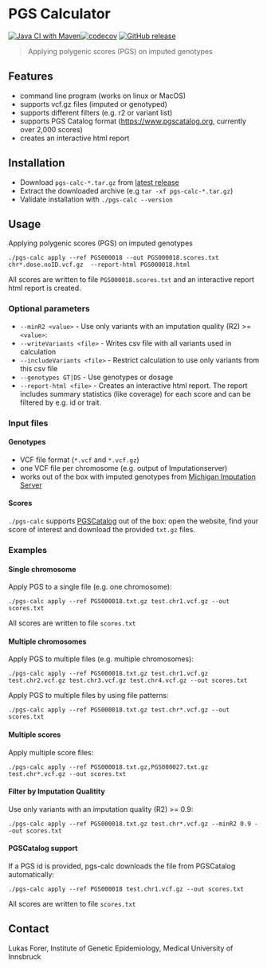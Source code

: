 # PGS Calculator

[![Java CI with Maven](https://github.com/lukfor/pgs-calc/actions/workflows/maven.yml/badge.svg)](https://github.com/lukfor/pgs-calc/actions/workflows/maven.yml)[![codecov](https://codecov.io/gh/lukfor/pgs-calc/branch/master/graph/badge.svg)](https://codecov.io/gh/lukfor/pgs-calc)
[![GitHub release](https://img.shields.io/github/release/lukfor/pgs-calc.svg)](https://GitHub.com/lukfor/pgs-calc/releases/)

> Applying polygenic scores (PGS) on imputed genotypes

## Features

- command line program (works on linux or MacOS)
- supports vcf.gz files (imputed or genotyped)
- supports different filters (e.g. r2 or variant list)
- supports PGS Catalog format (https://www.pgscatalog.org, currently over 2,000 scores)
- creates an interactive html report

## Installation

- Download `pgs-calc-*.tar.gz` from [latest release](https://github.com/lukfor/pgs-calc/releases/latest)
- Extract the downloaded archive (e.g `tar -xf pgs-calc-*.tar.gz`)
- Validate installation with `./pgs-calc --version`

## Usage

Applying polygenic scores (PGS) on imputed genotypes

```
./pgs-calc apply --ref PGS000018 --out PGS000018.scores.txt chr*.dose.noID.vcf.gz  --report-html PGS000018.html
```

All scores are written to file `PGS000018.scores.txt` and an interactive report html report is created.

### Optional parameters

- `--minR2 <value>` - Use only variants with an imputation quality (R2) >= `<value>`:
- `--writeVariants <file>` - Writes csv file with all variants used in calculation
- `--includeVariants <file>` - Restrict calculation to use only variants from this csv file
- `--genotypes GT|DS` - Use genotypes or dosage
- `--report-html <file>` - Creates an interactive html report. The report includes summary statistics (like coverage) for each score and can be filtered by e.g. id or trait.

### Input files

#### Genotypes

- VCF file format (`*.vcf` and `*.vcf.gz`)
- one VCF file per chromosome (e.g. output of Imputationserver)
- works out of the box with imputed genotypes from [Michigan Imputation Server](http://imputationserver.sph.umich.edu)

#### Scores

`./pgs-calc` supports [PGSCatalog](https://www.pgscatalog.org) out of the box: open the website, find your score of interest and download the provided `txt.gz` files.


### Examples

#### Single chromosome

Apply PGS to a single file (e.g. one chromosome):

```
./pgs-calc apply --ref PGS000018.txt.gz test.chr1.vcf.gz --out scores.txt
```

All scores are written to file `scores.txt`

#### Multiple chromosomes

Apply PGS to multiple files (e.g. multiple chromosomes):

```
./pgs-calc apply --ref PGS000018.txt.gz test.chr1.vcf.gz test.chr2.vcf.gz test.chr3.vcf.gz test.chr4.vcf.gz --out scores.txt
```

Apply PGS to multiple files by using file patterns:

```
./pgs-calc apply --ref PGS000018.txt.gz test.chr*.vcf.gz --out scores.txt
```

#### Multiple scores

Apply multiple score files:

```
./pgs-calc apply --ref PGS000018.txt.gz,PGS000027.txt.gz test.chr*.vcf.gz --out scores.txt
```


#### Filter by Imputation Qualitity

Use only variants with an imputation quality (R2) >= 0.9:

```
./pgs-calc apply --ref PGS000018.txt.gz test.chr*.vcf.gz --minR2 0.9 --out scores.txt
```

#### PGSCatalog support

If a PGS id is provided, pgs-calc downloads the file from PGSCatalog automatically:

```
./pgs-calc apply --ref PGS000018 test.chr1.vcf.gz --out scores.txt
```

All scores are written to file `scores.txt`

## Contact

Lukas Forer, Institute of Genetic Epidemiology, Medical University of Innsbruck
